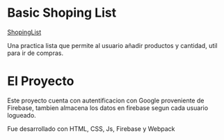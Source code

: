 # Basic Shoping List

[ShopingList](https://spardutti.github.io/basicshoppinglist/)

Una practica lista que permite al usuario añadir productos
y cantidad, util para ir de compras.

# El Proyecto

Este proyecto cuenta con autentificacion con Google
proveniente de Firebase, tambien almacena los datos
en firebase segun cada usuario logueado.

Fue desarrollado con HTML, CSS, Js, Firebase y Webpack
